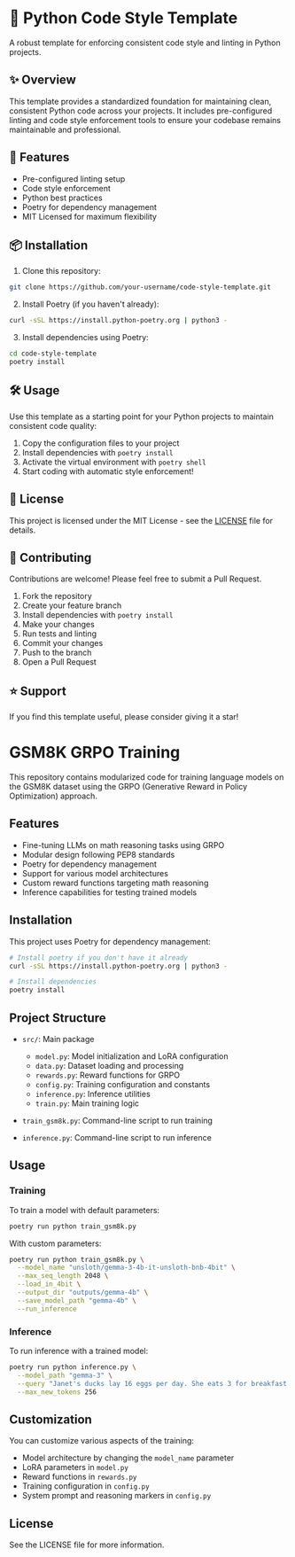 # 🎨 Python Code Style Template

A robust template for enforcing consistent code style and linting in Python projects.

## ✨ Overview

This template provides a standardized foundation for maintaining clean, consistent Python code across your projects. It includes pre-configured linting and code style enforcement tools to ensure your codebase remains maintainable and professional.

## 🚀 Features

- Pre-configured linting setup
- Code style enforcement
- Python best practices
- Poetry for dependency management
- MIT Licensed for maximum flexibility

## 📦 Installation

1. Clone this repository:
```bash
git clone https://github.com/your-username/code-style-template.git
```

2. Install Poetry (if you haven't already):
```bash
curl -sSL https://install.python-poetry.org | python3 -
```

3. Install dependencies using Poetry:
```bash
cd code-style-template
poetry install
```

## 🛠️ Usage

Use this template as a starting point for your Python projects to maintain consistent code quality:

1. Copy the configuration files to your project
2. Install dependencies with `poetry install`
3. Activate the virtual environment with `poetry shell`
4. Start coding with automatic style enforcement!

## 📝 License

This project is licensed under the MIT License - see the [LICENSE](LICENSE) file for details.

## 🤝 Contributing

Contributions are welcome! Please feel free to submit a Pull Request.

1. Fork the repository
2. Create your feature branch
3. Install dependencies with `poetry install`
4. Make your changes
5. Run tests and linting
6. Commit your changes
7. Push to the branch
8. Open a Pull Request

## ⭐ Support

If you find this template useful, please consider giving it a star!

# GSM8K GRPO Training

This repository contains modularized code for training language models on the GSM8K dataset using the GRPO (Generative Reward in Policy Optimization) approach.

## Features

- Fine-tuning LLMs on math reasoning tasks using GRPO
- Modular design following PEP8 standards
- Poetry for dependency management
- Support for various model architectures
- Custom reward functions targeting math reasoning
- Inference capabilities for testing trained models

## Installation

This project uses Poetry for dependency management:

```bash
# Install poetry if you don't have it already
curl -sSL https://install.python-poetry.org | python3 -

# Install dependencies
poetry install
```

## Project Structure

- `src/`: Main package
  - `model.py`: Model initialization and LoRA configuration
  - `data.py`: Dataset loading and processing
  - `rewards.py`: Reward functions for GRPO
  - `config.py`: Training configuration and constants
  - `inference.py`: Inference utilities 
  - `train.py`: Main training logic

- `train_gsm8k.py`: Command-line script to run training
- `inference.py`: Command-line script to run inference

## Usage

### Training

To train a model with default parameters:

```bash
poetry run python train_gsm8k.py
```

With custom parameters:

```bash
poetry run python train_gsm8k.py \
  --model_name "unsloth/gemma-3-4b-it-unsloth-bnb-4bit" \
  --max_seq_length 2048 \
  --load_in_4bit \
  --output_dir "outputs/gemma-4b" \
  --save_model_path "gemma-4b" \
  --run_inference
```

### Inference

To run inference with a trained model:

```bash
poetry run python inference.py \
  --model_path "gemma-3" \
  --query "Janet's ducks lay 16 eggs per day. She eats 3 for breakfast every morning and bakes muffins for her friends every day with 4 eggs. How many eggs does she have left each day?" \
  --max_new_tokens 256
```

## Customization

You can customize various aspects of the training:

- Model architecture by changing the `model_name` parameter
- LoRA parameters in `model.py`
- Reward functions in `rewards.py` 
- Training configuration in `config.py`
- System prompt and reasoning markers in `config.py`

## License

See the LICENSE file for more information.
